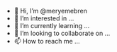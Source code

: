- 👋 Hi, I’m @meryemebren
- 👀 I’m interested in ...
- 🌱 I’m currently learning ...
- 💞️ I’m looking to collaborate on ...
- 📫 How to reach me ...

<!---
meryemebren/meryemebren is a ✨ special ✨ repository because its `README.md` (this file) appears on your GitHub profile.
You can click the Preview link to take a look at your changes.
--->
